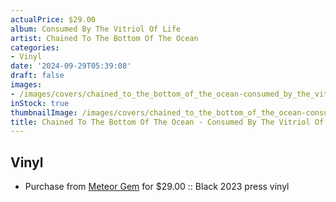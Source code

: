 ```yaml
---
actualPrice: $29.00
album: Consumed By The Vitriol Of Life
artist: Chained To The Bottom Of The Ocean
categories:
- Vinyl
date: '2024-09-29T05:39:08'
draft: false
images:
- /images/covers/chained_to_the_bottom_of_the_ocean-consumed_by_the_vitriol_of_life.jpg
inStock: true
thumbnailImage: /images/covers/chained_to_the_bottom_of_the_ocean-consumed_by_the_vitriol_of_life-thumb.jpg
title: Chained To The Bottom Of The Ocean - Consumed By The Vitriol Of Life
---
```


## Vinyl
* Purchase from [Meteor Gem](https://meteor-gem.com/products/chained-to-the-bottom-of-the-ocean-consumed-by-the-vitriol-of-life-12) for $29.00 :: Black 2023 press vinyl
